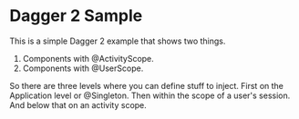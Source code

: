 Dagger 2 Sample
===

This is a simple Dagger 2 example that shows two things.
1. Components with @ActivityScope.
2. Components with @UserScope.

So there are three levels where you can define stuff to inject.
First on the Application level or @Singleton.
Then within the scope of a user's session.
And below that on an activity scope.
